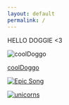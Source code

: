 ```yaml
---
layout: default
permalink: /
---
```


HELLO DOGGIE <3

![coolDoggo](https://www.rover.com/blog/wp-content/uploads/2015/07/pug-sunglasses.jpg)

[coolDoggo](https://www.rover.com/blog/wp-content/uploads/2015/07/pug-sunglasses.jpg)

[![Epic Song](http://img.youtube.com/vi/ZS0WvzRVByg/0.jpg)](http://www.youtube.com/watch?v=ZS0WvzRVByg)

[![unicorns](http://img.youtube.com/vi/xWhG4UU_Y/0.jpg)](https://www.youtube.com/watch?v=a-xWhG4UU_Y)
